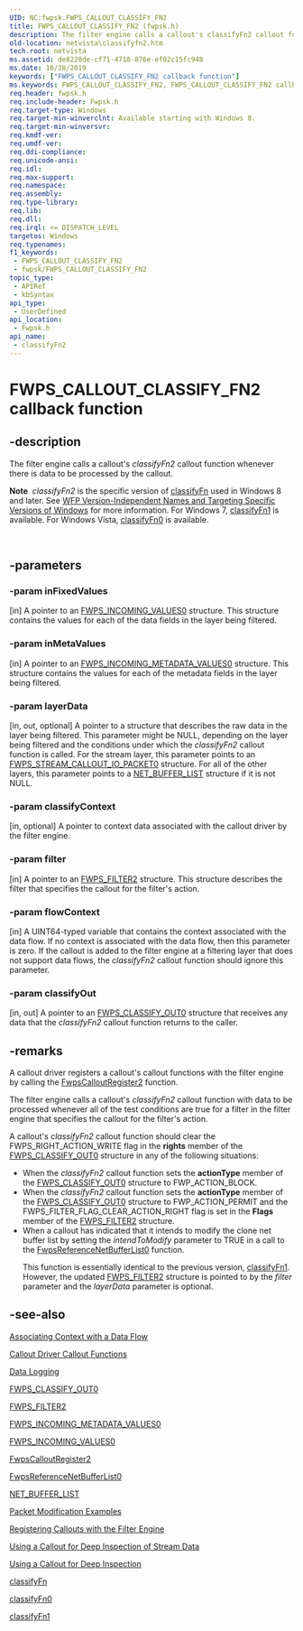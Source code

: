 ```yaml
---
UID: NC:fwpsk.FWPS_CALLOUT_CLASSIFY_FN2
title: FWPS_CALLOUT_CLASSIFY_FN2 (fwpsk.h)
description: The filter engine calls a callout's classifyFn2 callout function whenever there is data to be processed by the callout.Note  classifyFn2 is the specific version of classifyFn used in Windows 8 and later.
old-location: netvista\classifyfn2.htm
tech.root: netvista
ms.assetid: de8220de-cf71-4718-876e-ef02c15fc948
ms.date: 10/28/2019
keywords: ["FWPS_CALLOUT_CLASSIFY_FN2 callback function"]
ms.keywords: FWPS_CALLOUT_CLASSIFY_FN2, FWPS_CALLOUT_CLASSIFY_FN2 callback, classifyFn2, classifyFn2 callback function [Network Drivers Starting with Windows Vista], fwpsk/classifyFn2, netvista.classifyfn2
req.header: fwpsk.h
req.include-header: Fwpsk.h
req.target-type: Windows
req.target-min-winverclnt: Available starting with Windows 8.
req.target-min-winversvr: 
req.kmdf-ver: 
req.umdf-ver: 
req.ddi-compliance: 
req.unicode-ansi: 
req.idl: 
req.max-support: 
req.namespace: 
req.assembly: 
req.type-library: 
req.lib: 
req.dll: 
req.irql: <= DISPATCH_LEVEL
targetos: Windows
req.typenames: 
f1_keywords:
 - FWPS_CALLOUT_CLASSIFY_FN2
 - fwpsk/FWPS_CALLOUT_CLASSIFY_FN2
topic_type:
 - APIRef
 - kbSyntax
api_type:
 - UserDefined
api_location:
 - Fwpsk.h
api_name:
 - classifyFn2
---
```


# FWPS_CALLOUT_CLASSIFY_FN2 callback function


## -description

The filter engine calls a callout's 
  <i>classifyFn2</i> callout function whenever there is data to be processed by the callout.<div class="alert"><b>Note</b>  <i>classifyFn2</i> is the specific version of <a href="/windows-hardware/drivers/ddi/_netvista/">classifyFn</a> used in Windows 8 and later. See <a href="/windows/desktop/FWP/wfp-version-independent-names-and-targeting-specific-versions-of-windows">WFP Version-Independent Names and Targeting Specific Versions of Windows</a> for more information. For Windows 7, <a href="/windows-hardware/drivers/ddi/fwpsk/nc-fwpsk-fwps_callout_classify_fn1">classifyFn1</a> is available. For Windows Vista, <a href="/windows-hardware/drivers/ddi/fwpsk/nc-fwpsk-fwps_callout_classify_fn0">classifyFn0</a> is available.</div>
<div> </div>

## -parameters

### -param inFixedValues 

[in]
A pointer to an 
     <a href="/windows/win32/api/fwpstypes/ns-fwpstypes-fwps_incoming_values0">FWPS_INCOMING_VALUES0</a> structure. This
     structure contains the values for each of the data fields in the layer being filtered.

### -param inMetaValues 

[in]
A pointer to an 
     <a href="/windows-hardware/drivers/ddi/fwpsk/ns-fwpsk-fwps_incoming_metadata_values0_">
     FWPS_INCOMING_METADATA_VALUES0</a> structure. This structure contains the values for each of the
     metadata fields in the layer being filtered.

### -param layerData 

[in, out, optional]
A pointer to a structure that describes the raw data in the layer being filtered. This parameter
     might be NULL, depending on the layer being filtered and the conditions under which the 
     <i>classifyFn2</i> callout function is called. For the stream layer, this parameter points to an 
     <a href="/windows-hardware/drivers/ddi/fwpsk/ns-fwpsk-fwps_stream_callout_io_packet0_">
     FWPS_STREAM_CALLOUT_IO_PACKET0</a> structure. For all of the other layers, this parameter points to a 
     <a href="/windows-hardware/drivers/ddi/nbl/ns-nbl-net_buffer_list">NET_BUFFER_LIST</a> structure if it is not
     NULL.

### -param classifyContext 

[in, optional]
A pointer to context data associated with the callout driver by the filter engine.

### -param filter 

[in]
A pointer to an 
     <a href="/windows/win32/api/fwpstypes/ns-fwpstypes-fwps_filter2">FWPS_FILTER2</a> structure. This structure
     describes the filter that specifies the callout for the filter's action.

### -param flowContext 

[in]
A UINT64-typed variable that contains the context associated with the data flow. If no context is
     associated with the data flow, then this parameter is zero. If the callout is added to the filter engine
     at a filtering layer that does not support data flows, the 
     <i>classifyFn2</i> callout function should ignore this parameter.

### -param classifyOut 

[in, out]
A pointer to an 
     <a href="/windows/win32/api/fwpstypes/ns-fwpstypes-fwps_classify_out0">FWPS_CLASSIFY_OUT0</a> structure that
     receives any data that the 
     <i>classifyFn2</i> callout function returns to the caller.

## -remarks

A callout driver registers a callout's callout functions with the filter engine by calling the 
    <a href="/windows-hardware/drivers/ddi/fwpsk/nf-fwpsk-fwpscalloutregister2">FwpsCalloutRegister2</a> function.

The filter engine calls a callout's 
    <i>classifyFn2</i> callout function with data to be processed whenever all of the test conditions are true
    for a filter in the filter engine that specifies the callout for the filter's action.

A callout's 
    <i>classifyFn2</i> callout function should clear the FWPS_RIGHT_ACTION_WRITE flag in the 
    <b>rights</b> member of the 
    <a href="/windows/win32/api/fwpstypes/ns-fwpstypes-fwps_classify_out0">FWPS_CLASSIFY_OUT0</a> structure in any of
    the following situations:

<ul>
<li>
When the 
      <i>classifyFn2</i> callout function sets the 
      <b>actionType</b> member of the 
      <a href="/windows/win32/api/fwpstypes/ns-fwpstypes-fwps_classify_out0">FWPS_CLASSIFY_OUT0</a> structure to
      FWP_ACTION_BLOCK.

</li>
<li>
When the 
      <i>classifyFn2</i> callout function sets the 
      <b>actionType</b> member of the 
      <a href="/windows/win32/api/fwpstypes/ns-fwpstypes-fwps_classify_out0">FWPS_CLASSIFY_OUT0</a> structure to
      FWP_ACTION_PERMIT and the FWPS_FILTER_FLAG_CLEAR_ACTION_RIGHT flag is set in the 
      <b>Flags</b> member of the 
      <a href="/windows/win32/api/fwpstypes/ns-fwpstypes-fwps_filter2">FWPS_FILTER2</a> structure.

</li>
<li>
When a callout has indicated that it intends to modify the clone net buffer list by setting the 
      <i>intendToModify</i> parameter to TRUE in a call to the 
      <a href="/windows-hardware/drivers/ddi/fwpsk/nf-fwpsk-fwpsreferencenetbufferlist0">
      FwpsReferenceNetBufferList0</a> function.

This function is essentially identical to the previous version, 
    <a href="/windows-hardware/drivers/ddi/fwpsk/nc-fwpsk-fwps_callout_classify_fn1">classifyFn1</a>. However, the updated <a href="/windows/win32/api/fwpstypes/ns-fwpstypes-fwps_filter2">FWPS_FILTER2</a> structure is pointed to by the 
       <i>filter</i> parameter and the <i>layerData</i> parameter is optional.

</li>
</ul>

## -see-also

<a href="/windows-hardware/drivers/network/associating-context-with-a-data-flow">Associating Context with a Data Flow</a>



<a href="/windows-hardware/drivers/ddi/_netvista/">Callout Driver Callout Functions</a>



<a href="/windows-hardware/drivers/network/data-logging">Data Logging</a>



<a href="/windows/win32/api/fwpstypes/ns-fwpstypes-fwps_classify_out0">FWPS_CLASSIFY_OUT0</a>



<a href="/windows/win32/api/fwpstypes/ns-fwpstypes-fwps_filter2">FWPS_FILTER2</a>



<a href="/windows-hardware/drivers/ddi/fwpsk/ns-fwpsk-fwps_incoming_metadata_values0_">
   FWPS_INCOMING_METADATA_VALUES0</a>



<a href="/windows/win32/api/fwpstypes/ns-fwpstypes-fwps_incoming_values0">FWPS_INCOMING_VALUES0</a>



<a href="/windows-hardware/drivers/ddi/fwpsk/nf-fwpsk-fwpscalloutregister2">FwpsCalloutRegister2</a>



<a href="/windows-hardware/drivers/ddi/fwpsk/nf-fwpsk-fwpsreferencenetbufferlist0">FwpsReferenceNetBufferList0</a>



<a href="/windows-hardware/drivers/ddi/nbl/ns-nbl-net_buffer_list">NET_BUFFER_LIST</a>



<a href="/windows-hardware/drivers/network/packet-modification-examples">Packet Modification Examples</a>



<a href="/windows-hardware/drivers/network/registering-callouts-with-the-filter-engine">Registering Callouts with the Filter Engine</a>



<a href="/windows-hardware/drivers/network/using-a-callout-for-deep-inspection-of-stream-data">Using a Callout
    for Deep Inspection of Stream Data</a>



<a href="/windows-hardware/drivers/network/using-a-callout-for-deep-inspection">Using a Callout for Deep Inspection</a>



<a href="/windows-hardware/drivers/ddi/_netvista/">classifyFn</a>



<a href="/windows-hardware/drivers/ddi/fwpsk/nc-fwpsk-fwps_callout_classify_fn0">classifyFn0</a>



<a href="/windows-hardware/drivers/ddi/fwpsk/nc-fwpsk-fwps_callout_classify_fn1">classifyFn1</a>